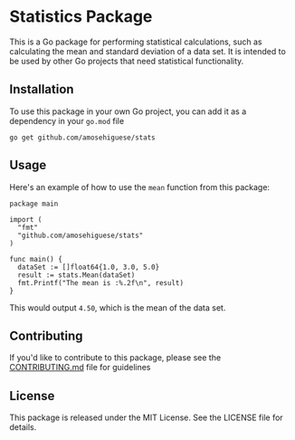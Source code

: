 # Statistics Package

This is a Go package for performing statistical calculations, such as calculating the mean and standard deviation of a data set. It is intended to be used by other Go projects that need statistical functionality.

## Installation

To use this package in your own Go project, you can add it as a dependency in your `go.mod` file

```
go get github.com/amosehiguese/stats

```

## Usage

Here's an example of how to use the `mean` function from this package:

```
package main

import (
  "fmt"
  "github.com/amosehiguese/stats"
)

func main() {
  dataSet := []float64{1.0, 3.0, 5.0}
  result := stats.Mean(dataSet)
  fmt.Printf("The mean is :%.2f\n", result)
}
```

This would output `4.50`, which is the mean of the data set.

## Contributing

If you'd like to contribute to this package, please see the [CONTRIBUTING.md](https://github.com/amosehiguese/stats/CONTRIBUTING.md) file for guidelines

## License

This package is released under the MIT License. See the LICENSE file for details.
